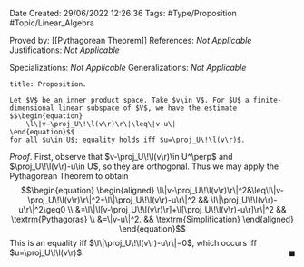 <div class="topSpace"></div>

Date Created: 29/06/2022 12:26:36
Tags: #Type/Proposition #Topic/Linear_Algebra

Proved by: [[Pythagorean Theorem]]
References: _Not Applicable_
Justifications: _Not Applicable_

Specializations: _Not Applicable_
Generalizations: _Not Applicable_

``` ad-Proposition
title: Proposition.

Let $V$ be an inner product space. Take $v\in V$. For $U$ a finite-dimensional linear subspace of $V$, we have the estimate
$$\begin{equation}
    \l\|v-\proj_U\!\l(v\r)\r\|\leq\|v-u\|
\end{equation}$$
for all $u\in U$; equality holds iff $u=\proj_U\!\l(v\r)$.

```

_Proof_. First, observe that $v-\proj_U\!\l(v\r)\in U^\perp$ and $\proj_U\!\l(v\r)-u\in U$, so they are orthogonal. Thus we may apply the Pythagorean Theorem to obtain
$$\begin{equation}
    \begin{aligned}
        \l\|v-\proj_U\!\l(v\r)\r\|^2&\leq\l\|v-\proj_U\!\l(v\r)\r\|^2+\l\|\proj_U\!\l(v\r)-u\r\|^2 && \l\|\proj_U\!\l(v\r)-u\r\|^2\geq0 \\
        &=\l\|\l[v-\proj_U\!\l(v\r)\r]+\l[\proj_U\!\l(v\r)-u\r]\r\|^2 && \textrm{Pythagoras} \\
        &=\|v-u\|^2. && \textrm{Simplification}
    \end{aligned}
\end{equation}$$
This is an equality iff $\l\|\proj_U\!\l(v\r)-u\r\|=0$, which occurs iff $u=\proj_U\!\l(v\r)$.<span style="float:right;">$\blacksquare$</span>
